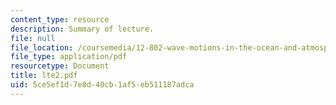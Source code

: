 ```yaml
---
content_type: resource
description: Summary of lecture.
file: null
file_location: /coursemedia/12-802-wave-motions-in-the-ocean-and-atmosphere-spring-2004/5ce5ef1d7e8d40cb1af5eb511187adca_lte2.pdf
file_type: application/pdf
resourcetype: Document
title: lte2.pdf
uid: 5ce5ef1d-7e8d-40cb-1af5-eb511187adca
---
```


